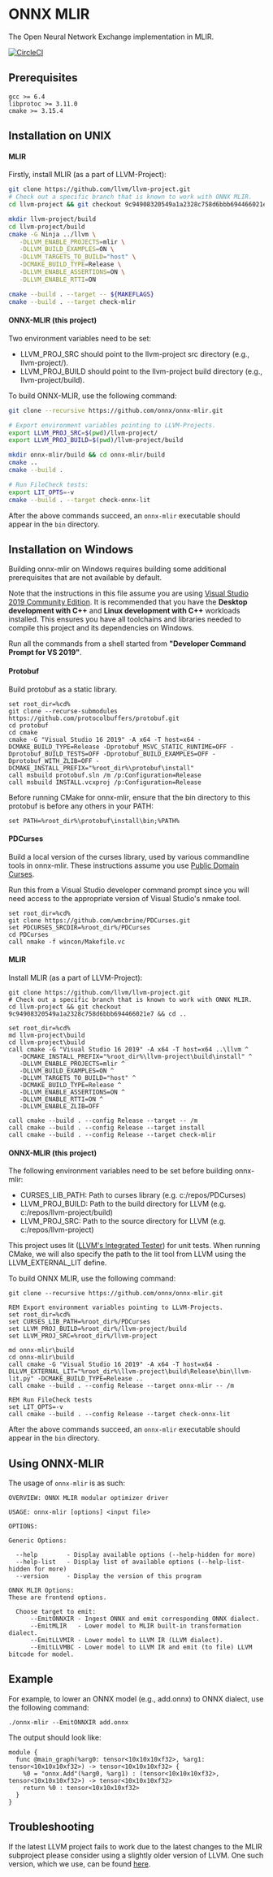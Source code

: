 # ONNX MLIR
The Open Neural Network Exchange implementation in MLIR.

[![CircleCI](https://circleci.com/gh/onnx/onnx-mlir/tree/master.svg?style=svg)](https://circleci.com/gh/onnx/onnx-mlir/tree/master)

## Prerequisites

```
gcc >= 6.4
libprotoc >= 3.11.0
cmake >= 3.15.4
```

## Installation on UNIX

#### MLIR
Firstly, install MLIR (as a part of LLVM-Project):

[same-as-file]: <> (utils/clone-mlir.sh)
``` bash
git clone https://github.com/llvm/llvm-project.git
# Check out a specific branch that is known to work with ONNX MLIR.
cd llvm-project && git checkout 9c94908320549a1a2328c758d6bbb694466021e7 && cd ..
```

[same-as-file]: <> (utils/build-mlir.sh)
``` bash
mkdir llvm-project/build
cd llvm-project/build
cmake -G Ninja ../llvm \
   -DLLVM_ENABLE_PROJECTS=mlir \
   -DLLVM_BUILD_EXAMPLES=ON \
   -DLLVM_TARGETS_TO_BUILD="host" \
   -DCMAKE_BUILD_TYPE=Release \
   -DLLVM_ENABLE_ASSERTIONS=ON \
   -DLLVM_ENABLE_RTTI=ON

cmake --build . --target -- ${MAKEFLAGS}
cmake --build . --target check-mlir
```

#### ONNX-MLIR (this project)
Two environment variables need to be set:
- LLVM_PROJ_SRC should point to the llvm-project src directory (e.g., llvm-project/).
- LLVM_PROJ_BUILD should point to the llvm-project build directory (e.g., llvm-project/build).

To build ONNX-MLIR, use the following command:

[same-as-file]: <> ({"ref": "utils/install-onnx-mlir.sh", "skip-doc": 2})
```bash
git clone --recursive https://github.com/onnx/onnx-mlir.git

# Export environment variables pointing to LLVM-Projects.
export LLVM_PROJ_SRC=$(pwd)/llvm-project/
export LLVM_PROJ_BUILD=$(pwd)/llvm-project/build

mkdir onnx-mlir/build && cd onnx-mlir/build
cmake ..
cmake --build .

# Run FileCheck tests:
export LIT_OPTS=-v
cmake --build . --target check-onnx-lit
```

After the above commands succeed, an `onnx-mlir` executable should appear in the `bin` directory. 

## Installation on Windows
Building onnx-mlir on Windows requires building some additional prerequisites that are not available by default.

Note that the instructions in this file assume you are using [Visual Studio  2019 Community Edition](https://visualstudio.microsoft.com/downloads/). It is recommended that you have the **Desktop development with C++** and **Linux development with C++** workloads installed. This ensures you have all toolchains and libraries needed to compile this project and its dependencies on Windows.

Run all the commands from a shell started from **"Developer Command Prompt for VS 2019"**.

#### Protobuf
Build protobuf as a static library.

```shell
set root_dir=%cd%
git clone --recurse-submodules https://github.com/protocolbuffers/protobuf.git
cd protobuf
cd cmake
cmake -G "Visual Studio 16 2019" -A x64 -T host=x64 -DCMAKE_BUILD_TYPE=Release -Dprotobuf_MSVC_STATIC_RUNTIME=OFF -Dprotobuf_BUILD_TESTS=OFF -Dprotobuf_BUILD_EXAMPLES=OFF -Dprotobuf_WITH_ZLIB=OFF -DCMAKE_INSTALL_PREFIX="%root_dir%\protobuf\install"
call msbuild protobuf.sln /m /p:Configuration=Release
call msbuild INSTALL.vcxproj /p:Configuration=Release
```

Before running CMake for onnx-mlir, ensure that the bin directory to this protobuf is before any others in your PATH:
```shell
set PATH=%root_dir%\protobuf\install\bin;%PATH%
```

#### PDCurses
Build a local version of the curses library, used by various commandline tools in onnx-mlir. These instructions assume you use [Public Domain Curses](https://pdcurses.org/).

Run this from a Visual Studio developer command prompt since you will need access to the appropriate version of Visual Studio's nmake tool.

```shell
set root_dir=%cd%
git clone https://github.com/wmcbrine/PDCurses.git
set PDCURSES_SRCDIR=%root_dir%/PDCurses
cd PDCurses
call nmake -f wincon/Makefile.vc
```

#### MLIR
Install MLIR (as a part of LLVM-Project):

[same-as-file]: <> (utils/clone-mlir.sh)
```shell
git clone https://github.com/llvm/llvm-project.git
# Check out a specific branch that is known to work with ONNX MLIR.
cd llvm-project && git checkout 9c94908320549a1a2328c758d6bbb694466021e7 && cd ..
```

[same-as-file]: <> (utils/build-mlir.cmd)
```shell
set root_dir=%cd%
md llvm-project\build
cd llvm-project\build
call cmake -G "Visual Studio 16 2019" -A x64 -T host=x64 ..\llvm ^
   -DCMAKE_INSTALL_PREFIX="%root_dir%\llvm-project\build\install" ^
   -DLLVM_ENABLE_PROJECTS=mlir ^
   -DLLVM_BUILD_EXAMPLES=ON ^
   -DLLVM_TARGETS_TO_BUILD="host" ^
   -DCMAKE_BUILD_TYPE=Release ^
   -DLLVM_ENABLE_ASSERTIONS=ON ^
   -DLLVM_ENABLE_RTTI=ON ^
   -DLLVM_ENABLE_ZLIB=OFF

call cmake --build . --config Release --target -- /m
call cmake --build . --config Release --target install
call cmake --build . --config Release --target check-mlir
```

#### ONNX-MLIR (this project)
The following environment variables need to be set before building onnx-mlir:
- CURSES_LIB_PATH: Path to curses library (e.g. c:/repos/PDCurses)
- LLVM_PROJ_BUILD: Path to the build directory for LLVM (e.g. c:/repos/llvm-project/build)
- LLVM_PROJ_SRC: Path to the source directory for LLVM (e.g. c:/repos/llvm-project)

This project uses lit ([LLVM's Integrated Tester](http://llvm.org/docs/CommandGuide/lit.html)) for unit tests. When running CMake, we will also specify the path to the lit tool from LLVM using the LLVM_EXTERNAL_LIT define.

To build ONNX MLIR, use the following command:

[same-as-file]: <> ({"ref": "utils/install-onnx-mlir.cmd", "skip-doc": 2})
```shell
git clone --recursive https://github.com/onnx/onnx-mlir.git

REM Export environment variables pointing to LLVM-Projects.
set root_dir=%cd%
set CURSES_LIB_PATH=%root_dir%/PDCurses
set LLVM_PROJ_BUILD=%root_dir%/llvm-project/build
set LLVM_PROJ_SRC=%root_dir%/llvm-project

md onnx-mlir\build
cd onnx-mlir\build
call cmake -G "Visual Studio 16 2019" -A x64 -T host=x64 -DLLVM_EXTERNAL_LIT="%root_dir%\llvm-project\build\Release\bin\llvm-lit.py" -DCMAKE_BUILD_TYPE=Release ..
call cmake --build . --config Release --target onnx-mlir -- /m

REM Run FileCheck tests
set LIT_OPTS=-v
call cmake --build . --config Release --target check-onnx-lit
```

After the above commands succeed, an `onnx-mlir` executable should appear in the `bin` directory. 

## Using ONNX-MLIR

The usage of `onnx-mlir` is as such:
```
OVERVIEW: ONNX MLIR modular optimizer driver

USAGE: onnx-mlir [options] <input file>

OPTIONS:

Generic Options:

  --help        - Display available options (--help-hidden for more)
  --help-list   - Display list of available options (--help-list-hidden for more)
  --version     - Display the version of this program

ONNX MLIR Options:
These are frontend options.

  Choose target to emit:
      --EmitONNXIR - Ingest ONNX and emit corresponding ONNX dialect.
      --EmitMLIR   - Lower model to MLIR built-in transformation dialect.
      --EmitLLVMIR - Lower model to LLVM IR (LLVM dialect).
      --EmitLLVMBC - Lower model to LLVM IR and emit (to file) LLVM bitcode for model.
```

## Example

For example, to lower an ONNX model (e.g., add.onnx) to ONNX dialect, use the following command:
```
./onnx-mlir --EmitONNXIR add.onnx
```
The output should look like:
```
module {
  func @main_graph(%arg0: tensor<10x10x10xf32>, %arg1: tensor<10x10x10xf32>) -> tensor<10x10x10xf32> {
    %0 = "onnx.Add"(%arg0, %arg1) : (tensor<10x10x10xf32>, tensor<10x10x10xf32>) -> tensor<10x10x10xf32>
    return %0 : tensor<10x10x10xf32>
  }
}
```

## Troubleshooting

If the latest LLVM project fails to work due to the latest changes to the MLIR subproject please consider using a slightly older version of LLVM. One such version, which we use, can be found [here](https://github.com/clang-ykt/llvm-project).
